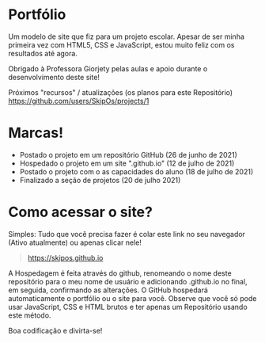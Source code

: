 # Portfólio
Um modelo de site que fiz para um projeto escolar.
Apesar de ser minha primeira vez com HTML5, CSS e JavaScript, estou muito feliz com os resultados até agora.

Obrigado à Professora Giorjety pelas aulas e apoio durante o desenvolvimento deste site!

Próximos "recursos" / atualizações (os planos para este Repositório)
https://github.com/users/SkipOs/projects/1

# Marcas!
- Postado o projeto em um repositório GitHub (26 de junho de 2021)
- Hospedado o projeto em um site ".github.io" (12 de julho de 2021)
- Postado o projeto com o as capacidades do aluno (18 de julho de 2021)
- Finalizado a seção de projetos (20 de julho 2021)

# Como acessar o site?
Simples: Tudo que você precisa fazer é colar este link no seu navegador (Ativo atualmente) ou apenas clicar nele!
> https://skipos.github.io

A Hospedagem é feita através do github, renomeando o nome deste repositório para o meu nome de usuário e adicionando .github.io no final, em seguida, confirmando as alterações. O GitHub hospedará automaticamente o portfólio ou o site para você. Observe que você só pode usar JavaScript, CSS e HTML brutos e ter apenas um Repositório usando este método.

Boa codificação e divirta-se!
